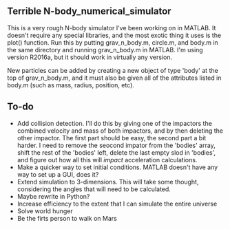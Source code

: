 ## Terrible N-body_numerical_simulator

This is a very rough N-body simulator I've been working on in MATLAB.  It doesn't require any special libraries, and the most exotic thing it uses is the plot() function.  Run this by putting grav_n_body.m, circle.m, and body.m in the same directory and running grav_n_body.m in MATLAB.  I'm using version R2016a, but it should work in virtually any version.

New particles can be added by creating a new object of type 'body' at the top of grav_n_body.m, and it must also be given all of the attributes listed in body.m (such as mass, radius, position, etc).

## To-do

- Add collision detection.  I'll do this by giving one of the impactors the combined velocity and mass of both impactors, and by then deleting the other impactor.  The first part should be easy, the second part a bit harder.  I need to remove the seocond impator from the 'bodies' array, shift the rest of the 'bodies' left, delete the last empty slod in 'bodies', and figure out how all this will _impact_ acceleration calculations.
- Make a quicker way to set initial conditions.  MATLAB doesn't have any way to set up a GUI, does it?
- Extend simulation to 3-dimensions.  This will take some thought, considering the angles that will need to be calculated.
- Maybe rewrite in Python?
- Increase efficiency to the extent that I can simulate the entire universe
- Solve world hunger
- Be the firts person to walk on Mars
